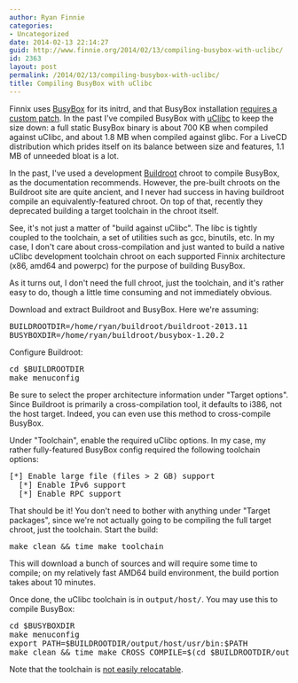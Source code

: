 ```yaml
---
author: Ryan Finnie
categories:
- Uncategorized
date: 2014-02-13 22:14:27
guid: http://www.finnie.org/2014/02/13/compiling-busybox-with-uclibc/
id: 2363
layout: post
permalink: /2014/02/13/compiling-busybox-with-uclibc/
title: Compiling BusyBox with uClibc
---
```

Finnix uses [BusyBox](http://www.busybox.net/) for its initrd, and that BusyBox installation [requires a custom patch](http://bazaar.launchpad.net/~finnix/finnix/neale-initrd-pkg/view/head:/patches/busybox/busybox-1.19.4-sysmodules.patch). In the past I've compiled BusyBox with [uClibc](http://uclibc.org/) to keep the size down: a full static BusyBox binary is about 700 KB when compiled against uClibc, and about 1.8 MB when compiled against glibc. For a LiveCD distribution which prides itself on its balance between size and features, 1.1 MB of unneeded bloat is a lot.

In the past, I've used a development [Buildroot](http://buildroot.uclibc.org/) chroot to compile BusyBox, as the documentation recommends. However, the pre-built chroots on the Buildroot site are quite ancient, and I never had success in having buildroot compile an equivalently-featured chroot. On top of that, recently they deprecated building a target toolchain in the chroot itself.

See, it's not just a matter of "build against uClibc". The libc is tightly coupled to the toolchain, a set of utilities such as gcc, binutils, etc. In my case, I don't care about cross-compilation and just wanted to build a native uClibc development toolchain chroot on each supported Finnix architecture (x86, amd64 and powerpc) for the purpose of building BusyBox.

As it turns out, I don't need the full chroot, just the toolchain, and it's rather easy to do, though a little time consuming and not immediately obvious.

Download and extract Buildroot and BusyBox. Here we're assuming:

<pre>BUILDROOTDIR=/home/ryan/buildroot/buildroot-2013.11
BUSYBOXDIR=/home/ryan/buildroot/busybox-1.20.2
</pre>

Configure Buildroot:

<pre>cd $BUILDROOTDIR
make menuconfig
</pre>

Be sure to select the proper architecture information under "Target options". Since Buildroot is primarily a cross-compilation tool, it defaults to i386, not the host target. Indeed, you can even use this method to cross-compile BusyBox.

Under "Toolchain", enable the required uClibc options. In my case, my rather fully-featured BusyBox config required the following toolchain options:

<pre>[*] Enable large file (files > 2 GB) support
  [*] Enable IPv6 support
  [*] Enable RPC support
</pre>

That should be it! You don't need to bother with anything under "Target packages", since we're not actually going to be compiling the full target chroot, just the toolchain. Start the build:

<pre>make clean && time make toolchain
</pre>

This will download a bunch of sources and will require some time to compile; on my relatively fast AMD64 build environment, the build portion takes about 10 minutes.

Once done, the uClibc toolchain is in <tt>output/host/</tt>. You may use this to compile BusyBox:

<pre>cd $BUSYBOXDIR
make menuconfig
export PATH=$BUILDROOTDIR/output/host/usr/bin:$PATH
make clean && time make CROSS_COMPILE=$(cd $BUILDROOTDIR/output/host/usr && ls -d -1 *-buildroot-linux-uclibc)- busybox
</pre>

Note that the toolchain is [not easily relocatable](http://buildroot.uclibc.org/downloads/manual/manual.chunked/ch05.html#_using_the_generated_toolchain_outside_buildroot).
